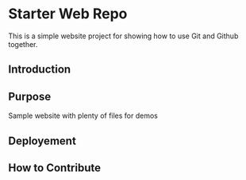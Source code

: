 # Starter Web Repo

This is a simple website project for showing how to use Git and Github together.

## Introduction

## Purpose

Sample website with plenty of files for demos

## Deployement

## How to Contribute
